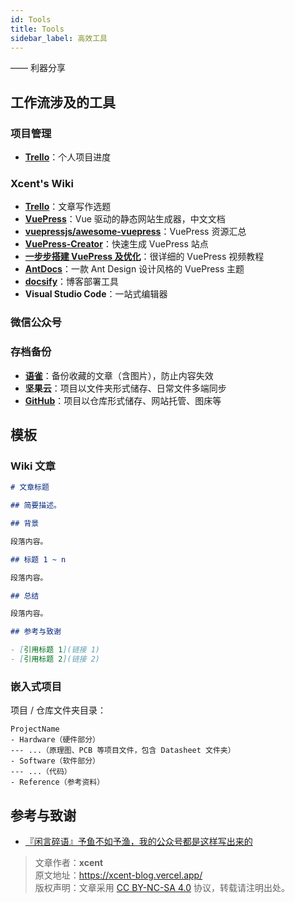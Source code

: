 ```yaml
---
id: Tools
title: Tools
sidebar_label: 高效工具
---
```


—— 利器分享

## 工作流涉及的工具

### 项目管理

- [**Trello**](https://trello.com/b/0QeKClyr/%E4%B8%AA%E4%BA%BA%E9%A1%B9%E7%9B%AE)：个人项目进度

### Xcent's Wiki

- [**Trello**](https://trello.com/b/0QeKClyr/%E4%B8%AA%E4%BA%BA%E9%A1%B9%E7%9B%AE)：文章写作选题
- [**VuePress**](https://vuepress.vuejs.org/zh/)：Vue 驱动的静态网站生成器，中文文档
- [**vuepressjs/awesome-vuepress**](https://github.com/vuepressjs/awesome-vuepress)：VuePress 资源汇总
- [**VuePress-Creator**](https://zpfz.github.io/vuepress-creator/)：快速生成 VuePress 站点
- [**一步步搭建 VuePress 及优化**](https://www.bilibili.com/video/av43316513?p=1)：很详细的 VuePress 视频教程
- [**AntDocs**](http://antdocs.seeyoz.cn/)：一款 Ant Design 设计风格的 VuePress 主题
- [**docsify**](https://docsify.js.org/#/zh-cn/)：博客部署工具
- **Visual Studio Code**：一站式编辑器

### 微信公众号

### 存档备份

- [**语雀**](https://www.yuque.com/collection-power)：备份收藏的文章（含图片），防止内容失效
- **坚果云**：项目以文件夹形式储存、日常文件多端同步
- [**GitHub**](https://github.com/linyuxuanlin)：项目以仓库形式储存、网站托管、图床等

## 模板

### Wiki 文章

```markdown
# 文章标题

## 简要描述。

## 背景

段落内容。

## 标题 1 ~ n

段落内容。

## 总结

段落内容。

## 参考与致谢

- [引用标题 1](链接 1)
- [引用标题 2](链接 2)
```

### 嵌入式项目

项目 / 仓库文件夹目录：

```
ProjectName
- Hardware（硬件部分）
--- ...（原理图、PCB 等项目文件，包含 Datasheet 文件夹）
- Software（软件部分）
--- ...（代码）
- Reference（参考资料）
```

## 参考与致谢

- [『闲言碎语』予鱼不如予渔，我的公众号都是这样写出来的](https://mp.weixin.qq.com/s?__biz=MzI5Nzk5MTg3MQ==&mid=2247486709&idx=1&sn=fd394016d3d97e800192743f93474def&chksm=ecade725dbda6e33976ae2af4f795bf3b7b5505c2aa22fd9dc018a88d5f22bfee80bd229220c&scene=126&sessionid=0&subscene=0&clicktime=1581573151#rd)




> 文章作者：**xcent**  
> 原文地址：<https://xcent-blog.vercel.app/>  
> 版权声明：文章采用 [CC BY-NC-SA 4.0](https://creativecommons.org/licenses/by/4.0/deed.zh) 协议，转载请注明出处。
